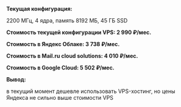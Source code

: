 **Текущая конфигурация:**

2200 МГц, 4 ядра, память 8192 МБ, 45 ГБ SSD

**Стоимость текущей конфигурации VPS: 2 990 ₽/мес.**

**Стоимость в Яндекс Облаке: 3 738 ₽/мес.**

**Стоимость в Mail.ru cloud solutions: 4 010 ₽/мес.**

**Стоимость в Google Cloud: 5 502 ₽/мес.**

**Вывод:**

в текущий момент дешевле использовать VPS-хостинг, но цены Яндекса не сильно выше стоимости VPS